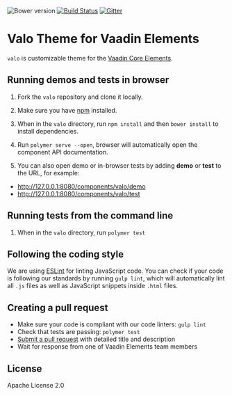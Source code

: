 ![Bower version](https://img.shields.io/bower/v/valo.svg)
[![Build Status](https://travis-ci.org/vaadin/valo.svg?branch=master)](https://travis-ci.org/vaadin/vaadin-themes)
[![Gitter](https://badges.gitter.im/Join%20Chat.svg)](https://gitter.im/vaadin/vaadin-core-elements?utm_source=badge&utm_medium=badge&utm_campaign=pr-badge)

# Valo Theme for Vaadin Elements

`valo` is customizable theme for the [Vaadin Core Elements](https://vaadin.com/elements).


## Running demos and tests in browser

1. Fork the `valo` repository and clone it locally.

1. Make sure you have [npm](https://www.npmjs.com/) installed.

1. When in the `valo` directory, run `npm install` and then `bower install` to install dependencies.

1. Run `polymer serve --open`, browser will automatically open the component API documentation.

1. You can also open demo or in-browser tests by adding **demo** or **test** to the URL, for example:

  - http://127.0.0.1:8080/components/valo/demo
  - http://127.0.0.1:8080/components/valo/test


## Running tests from the command line

1. When in the `valo` directory, run `polymer test`


## Following the coding style

We are using [ESLint](http://eslint.org/) for linting JavaScript code. You can check if your code is following our standards by running `gulp lint`, which will automatically lint all `.js` files as well as JavaScript snippets inside `.html` files.


## Creating a pull request

  - Make sure your code is compliant with our code linters: `gulp lint`
  - Check that tests are passing: `polymer test`
  - [Submit a pull request](https://www.digitalocean.com/community/tutorials/how-to-create-a-pull-request-on-github) with detailed title and description
  - Wait for response from one of Vaadin Elements team members


## License

Apache License 2.0
